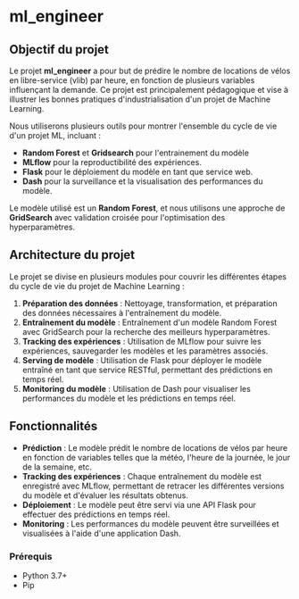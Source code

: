 # ml_engineer

## Objectif du projet

Le projet **ml_engineer** a pour but de prédire le nombre de locations de vélos en libre-service (vlib) par heure, en fonction de plusieurs variables influençant la demande. Ce projet est principalement pédagogique et vise à illustrer les bonnes pratiques d'industrialisation d'un projet de Machine Learning. 

Nous utiliserons plusieurs outils pour montrer l'ensemble du cycle de vie d'un projet ML, incluant :

- **Random Forest** et **Gridsearch** pour l'entrainement du modèle
- **MLflow** pour la reproductibilité des expériences.
- **Flask** pour le déploiement du modèle en tant que service web.
- **Dash** pour la surveillance et la visualisation des performances du modèle.

Le modèle utilisé est un **Random Forest**, et nous utilisons une approche de **GridSearch** avec validation croisée pour l'optimisation des hyperparamètres.

## Architecture du projet

Le projet se divise en plusieurs modules pour couvrir les différentes étapes du cycle de vie du projet de Machine Learning :

1. **Préparation des données** : Nettoyage, transformation, et préparation des données nécessaires à l'entraînement du modèle.
2. **Entraînement du modèle** : Entraînement d'un modèle Random Forest avec GridSearch pour la recherche des meilleurs hyperparamètres.
3. **Tracking des expériences** : Utilisation de MLflow pour suivre les expériences, sauvegarder les modèles et les paramètres associés.
4. **Serving de modèle** : Utilisation de Flask pour déployer le modèle entraîné en tant que service RESTful, permettant des prédictions en temps réel.
5. **Monitoring du modèle** : Utilisation de Dash pour visualiser les performances du modèle et les prédictions en temps réel.

## Fonctionnalités

- **Prédiction** : Le modèle prédit le nombre de locations de vélos par heure en fonction de variables telles que la météo, l'heure de la journée, le jour de la semaine, etc.
- **Tracking des expériences** : Chaque entraînement du modèle est enregistré avec MLflow, permettant de retracer les différentes versions du modèle et d'évaluer les résultats obtenus.
- **Déploiement** : Le modèle peut être servi via une API Flask pour effectuer des prédictions en temps réel.
- **Monitoring** : Les performances du modèle peuvent être surveillées et visualisées à l'aide d'une application Dash.


### Prérequis

- Python 3.7+
- Pip

